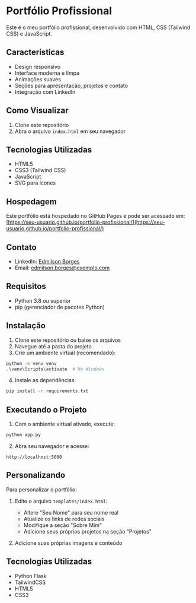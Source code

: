 # Portfólio Profissional

Este é o meu portfólio profissional, desenvolvido com HTML, CSS (Tailwind CSS) e JavaScript.

## Características

- Design responsivo
- Interface moderna e limpa
- Animações suaves
- Seções para apresentação, projetos e contato
- Integração com LinkedIn

## Como Visualizar

1. Clone este repositório
2. Abra o arquivo `index.html` em seu navegador

## Tecnologias Utilizadas

- HTML5
- CSS3 (Tailwind CSS)
- JavaScript
- SVG para ícones

## Hospedagem

Este portfólio está hospedado no GitHub Pages e pode ser acessado em: [https://seu-usuario.github.io/portfolio-profissional/](https://seu-usuario.github.io/portfolio-profissional/)

## Contato

- LinkedIn: [Edmilson Borges](https://www.linkedin.com/in/edmilson-borges-36362871/)
- Email: edmilson.borges@exemplo.com

## Requisitos

- Python 3.8 ou superior
- pip (gerenciador de pacotes Python)

## Instalação

1. Clone este repositório ou baixe os arquivos
2. Navegue até a pasta do projeto
3. Crie um ambiente virtual (recomendado):
```bash
python -m venv venv
.\venv\Scripts\activate  # No Windows
```

4. Instale as dependências:
```bash
pip install -r requirements.txt
```

## Executando o Projeto

1. Com o ambiente virtual ativado, execute:
```bash
python app.py
```

2. Abra seu navegador e acesse:
```
http://localhost:5000
```

## Personalizando

Para personalizar o portfólio:

1. Edite o arquivo `templates/index.html`:
   - Altere "Seu Nome" para seu nome real
   - Atualize os links de redes sociais
   - Modifique a seção "Sobre Mim"
   - Adicione seus próprios projetos na seção "Projetos"

2. Adicione suas próprias imagens e conteúdo

## Tecnologias Utilizadas

- Python Flask
- TailwindCSS
- HTML5
- CSS3
